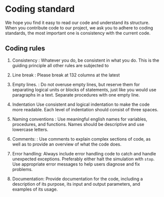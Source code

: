 <!--
SPDX-FileContributor: Carsten Lemmen <carsten.lemmen@hereon.de>
SPDX-FileCopyrightText: 2025 Helmholtz-Zentrum hereon GmbH
SPDX-License-Identifier: CC0-1.0
-->

# Coding standard

We hope you find it easy to read our code and understand its structure. When you contribute code to our project, we ask you to adhere to coding standards, the most important one is consistency with the current code.

## Coding rules

1. Consistency
   : Whatever you do, be consistent in what you do. This is the guiding principle all other rules are subjected to

2. Line break
   : Please break at 132 columns at the latest

3. Empty lines.
   : Do not overuse empty lines, but reserve them for separating logical units or blocks of statements, just like
   you would use paragraphs in a text. Separate procedures with one empty line.

4. Indentation
   Use consistent and logical indentation to make the code more readable. Each level of indentation should consist of three spaces.

5. Naming conventions
   : Use meaningful english names for variables, procedures, and functions. Names should be descriptive and use lowercase letters.

6. Comments:
   : Use comments to explain complex sections of code, as well as to provide an overview of what the code does. 

7. Error handling:
   Always include error handling code to catch and handle unexpected exceptions. Preferably either halt the simulation with `stop`. Use appropriate error messages to help users diagnose and fix problems.

8. Documentation:
    Provide documentation for the code, including a description of its purpose, its input and output parameters, and examples of its usage.
